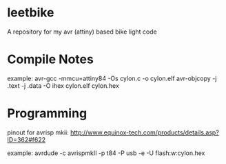 leetbike
========

A repository for my avr (attiny) based bike light code


Compile Notes
=============

example:
avr-gcc -mmcu=attiny84 -Os cylon.c -o cylon.elf
avr-objcopy -j .text -j .data -O ihex cylon.elf cylon.hex

Programming
===========

pinout for avrisp mkii: http://www.equinox-tech.com/products/details.asp?ID=362#f622

example:
avrdude -c avrispmkII -p t84 -P usb -e -U flash:w:cylon.hex

